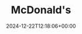 ---
date: 2024-12-22T12:18:06+00:00
title: McDonald's
latitude: 52.04702520322675
longitude: 0.7462173453682331
url: https://foursquare.com/v/4c45cc1df97fbe9ab907bd30
category: checkin
---